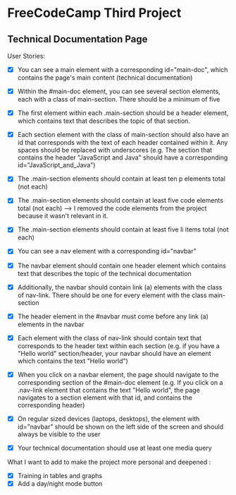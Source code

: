 # FreeCodeCamp Third Project 
## Technical Documentation Page

User Stories:

- [x] You can see a main element with a corresponding id="main-doc", which contains the page's main content (technical documentation)
- [x] Within the #main-doc element, you can see several section elements, each with a class of main-section. There should be a minimum of five
- [x] The first element within each .main-section should be a header element, which contains text that describes the topic of that section.
- [x] Each section element with the class of main-section should also have an id that corresponds with the text of each header contained within it. Any spaces should be replaced with underscores (e.g. The section that contains the header "JavaScript and Java" should have a corresponding id="JavaScript_and_Java")
- [x] The .main-section elements should contain at least ten p elements total (not each)
- [x] The .main-section elements should contain at least five code elements total (not each) --> I removed the code elements from the project because it wasn't relevant in it.
- [x] The .main-section elements should contain at least five li items total (not each)
- [x] You can see a nav element with a corresponding id="navbar"
- [x] The navbar element should contain one header element which contains text that describes the topic of the technical documentation
- [x] Additionally, the navbar should contain link (a) elements with the class of nav-link. There should be one for every element with the class main-section
- [x] The header element in the #navbar must come before any link (a) elements in the navbar
- [x] Each element with the class of nav-link should contain text that corresponds to the header text within each section (e.g. if you have a "Hello world" section/header, your navbar should have an element which contains the text "Hello world")
- [x] When you click on a navbar element, the page should navigate to the corresponding section of the #main-doc element (e.g. If you click on a .nav-link element that contains the text "Hello world", the page navigates to a section element with that id, and contains the corresponding header)
- [x] On regular sized devices (laptops, desktops), the element with id="navbar" should be shown on the left side of the screen and should always be visible to the user
- [x] Your technical documentation should use at least one media query


What I want to add to make the project more personal and deepened : 

- [x] Training in tables and graphs 
- [x] Add a day/night mode button
